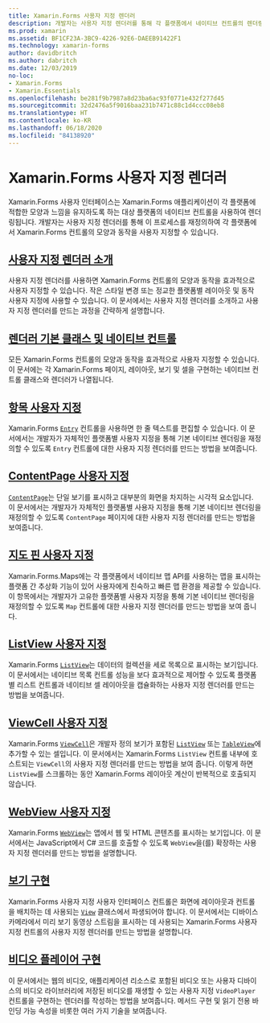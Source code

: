 ```yaml
---
title: Xamarin.Forms 사용자 지정 렌더러
description: 개발자는 사용자 지정 렌더러를 통해 각 플랫폼에서 네이티브 컨트롤의 렌더링을 재정의하여 Xamarin.Forms 컨트롤의 모양과 동작을 사용자 지정할 수 있습니다.
ms.prod: xamarin
ms.assetid: BF1CF23A-3BC9-4226-92E6-DAEEB91422F1
ms.technology: xamarin-forms
author: davidbritch
ms.author: dabritch
ms.date: 12/03/2019
no-loc:
- Xamarin.Forms
- Xamarin.Essentials
ms.openlocfilehash: be281f9b7987a8d23ba6ac93f0771e432f277d45
ms.sourcegitcommit: 32d2476a5f9016baa231b7471c88c1d4ccc08eb8
ms.translationtype: HT
ms.contentlocale: ko-KR
ms.lasthandoff: 06/18/2020
ms.locfileid: "84138920"
---
```

# <a name="xamarinforms-custom-renderers"></a>Xamarin.Forms 사용자 지정 렌더러

Xamarin.Forms 사용자 인터페이스는 Xamarin.Forms 애플리케이션이 각 플랫폼에 적합한 모양과 느낌을 유지하도록 하는 대상 플랫폼의 네이티브 컨트롤을 사용하여 렌더링됩니다. 개발자는 사용자 지정 렌더러를 통해 이 프로세스를 재정의하여 각 플랫폼에서 Xamarin.Forms 컨트롤의 모양과 동작을 사용자 지정할 수 있습니다.

## <a name="introduction-to-custom-renderers"></a>[사용자 지정 렌더러 소개](introduction.md)

사용자 지정 렌더러를 사용하면 Xamarin.Forms 컨트롤의 모양과 동작을 효과적으로 사용자 지정할 수 있습니다. 작은 스타일 변경 또는 정교한 플랫폼별 레이아웃 및 동작 사용자 지정에 사용할 수 있습니다. 이 문서에서는 사용자 지정 렌더러를 소개하고 사용자 지정 렌더러를 만드는 과정을 간략하게 설명합니다.

## <a name="renderer-base-classes-and-native-controls"></a>[렌더러 기본 클래스 및 네이티브 컨트롤](renderers.md)

모든 Xamarin.Forms 컨트롤의 모양과 동작을 효과적으로 사용자 지정할 수 있습니다. 이 문서에는 각 Xamarin.Forms 페이지, 레이아웃, 보기 및 셀을 구현하는 네이티브 컨트롤 클래스와 렌더러가 나열됩니다.

## <a name="customizing-an-entry"></a>[항목 사용자 지정](entry.md)

Xamarin.Forms [`Entry`](xref:Xamarin.Forms.Entry) 컨트롤을 사용하면 한 줄 텍스트를 편집할 수 있습니다. 이 문서에서는 개발자가 자체적인 플랫폼별 사용자 지정을 통해 기본 네이티브 렌더링을 재정의할 수 있도록 `Entry` 컨트롤에 대한 사용자 지정 렌더러를 만드는 방법을 보여줍니다.

## <a name="customizing-a-contentpage"></a>[ContentPage 사용자 지정](contentpage.md)

[`ContentPage`](xref:Xamarin.Forms.ContentPage)는 단일 보기를 표시하고 대부분의 화면을 차지하는 시각적 요소입니다. 이 문서에서는 개발자가 자체적인 플랫폼별 사용자 지정을 통해 기본 네이티브 렌더링을 재정의할 수 있도록 `ContentPage` 페이지에 대한 사용자 지정 렌더러를 만드는 방법을 보여줍니다.

## <a name="customizing-a-map-pin"></a>[지도 핀 사용자 지정](map-pin.md)

Xamarin.Forms.Maps에는 각 플랫폼에서 네이티브 맵 API를 사용하는 맵을 표시하는 플랫폼 간 추상화 기능이 있어 사용자에게 친숙하고 빠른 맵 환경을 제공할 수 있습니다. 이 항목에서는 개발자가 고유한 플랫폼별 사용자 지정을 통해 기본 네이티브 렌더링을 재정의할 수 있도록 `Map` 컨트롤에 대한 사용자 지정 렌더러를 만드는 방법을 보여 줍니다.

## <a name="customizing-a-listview"></a>[ListView 사용자 지정](listview.md)

Xamarin.Forms [`ListView`](xref:Xamarin.Forms.ListView)는 데이터의 컬렉션을 세로 목록으로 표시하는 보기입니다. 이 문서에서는 네이티브 목록 컨트롤 성능을 보다 효과적으로 제어할 수 있도록 플랫폼별 리스트 컨트롤과 네이티브 셀 레이아웃을 캡슐화하는 사용자 지정 렌더러를 만드는 방법을 보여줍니다.

## <a name="customizing-a-viewcell"></a>[ViewCell 사용자 지정](viewcell.md)

Xamarin.Forms [`ViewCell`](xref:Xamarin.Forms.ViewCell)은 개발자 정의 보기가 포함된 [`ListView`](xref:Xamarin.Forms.ListView) 또는 [`TableView`](xref:Xamarin.Forms.TableView)에 추가할 수 있는 셀입니다. 이 문서에서는 Xamarin.Forms `ListView` 컨트롤 내부에 호스트되는 `ViewCell`의 사용자 지정 렌더러를 만드는 방법을 보여 줍니다. 이렇게 하면 `ListView`를 스크롤하는 동안 Xamarin.Forms 레이아웃 계산이 반복적으로 호출되지 않습니다.

## <a name="customizing-a-webview"></a>[WebView 사용자 지정](hybridwebview.md)

Xamarin.Forms [`WebView`](xref:Xamarin.Forms.WebView)는 앱에서 웹 및 HTML 콘텐츠를 표시하는 보기입니다. 이 문서에서는 JavaScript에서 C# 코드를 호출할 수 있도록 `WebView`을(를) 확장하는 사용자 지정 렌더러를 만드는 방법을 설명합니다.

## <a name="implementing-a-view"></a>[보기 구현](view.md)

Xamarin.Forms 사용자 지정 사용자 인터페이스 컨트롤은 화면에 레이아웃과 컨트롤을 배치하는 데 사용되는 [`View`](xref:Xamarin.Forms.View) 클래스에서 파생되어야 합니다. 이 문서에서는 디바이스 카메라에서 미리 보기 동영상 스트림을 표시하는 데 사용되는 Xamarin.Forms 사용자 지정 컨트롤의 사용자 지정 렌더러를 만드는 방법을 설명합니다.

## <a name="implementing-a-video-player"></a>[비디오 플레이어 구현](video-player/index.md)

이 문서에서는 웹의 비디오, 애플리케이션 리소스로 포함된 비디오 또는 사용자 디바이스의 비디오 라이브러리에 저장된 비디오를 재생할 수 있는 사용자 지정 `VideoPlayer` 컨트롤을 구현하는 렌더러를 작성하는 방법을 보여줍니다. 메서드 구현 및 읽기 전용 바인딩 가능 속성을 비롯한 여러 가지 기술을 보여줍니다.
